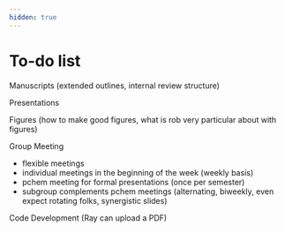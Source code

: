 ```yaml
---
hidden: true
---
```


# To-do list

Manuscripts (extended outlines, internal review structure)

Presentations

Figures (how to make good figures, what is rob very particular about with figures)

Group Meeting

* flexible meetings
* individual meetings in the beginning of the week (weekly basis)
* pchem meeting for formal presentations (once per semester)
* subgroup complements pchem meetings (alternating, biweekly, even expect rotating folks, synergistic slides)

Code Development (Ray can upload a PDF)
